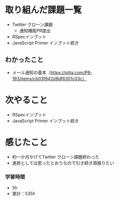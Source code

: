 # 取り組んだ課題一覧

- Twitter クローン課題 
    - 通知機能PR提出
- RSpecインプット
- JavaScript Primer インプット続き

## わかったこと

- メール通知の基本（https://qiita.com/PB-193/items/cb03f942d8df6301c03c）

# 次やること

- RSpecインプット
- JavaScript Primer インプット続き

# 感じたこと

- 約一か月かけてTwitter クローン課題終わった
- 進捗としては思ったとおりなので引き続き頑張りたい

### 学習時間

- 5h
- 累計：535h
